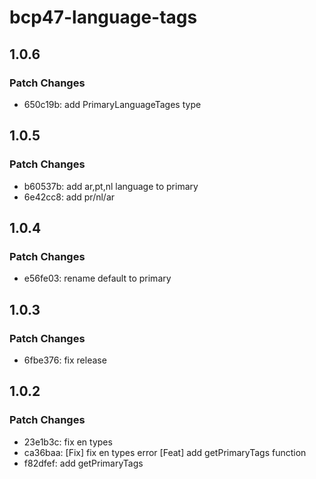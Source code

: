 # bcp47-language-tags

## 1.0.6

### Patch Changes

- 650c19b: add PrimaryLanguageTages type

## 1.0.5

### Patch Changes

- b60537b: add ar,pt,nl language to primary
- 6e42cc8: add pr/nl/ar

## 1.0.4

### Patch Changes

- e56fe03: rename default to primary

## 1.0.3

### Patch Changes

- 6fbe376: fix release

## 1.0.2

### Patch Changes

- 23e1b3c: fix en types
- ca36baa: [Fix] fix en types error
  [Feat] add getPrimaryTags function
- f82dfef: add getPrimaryTags

